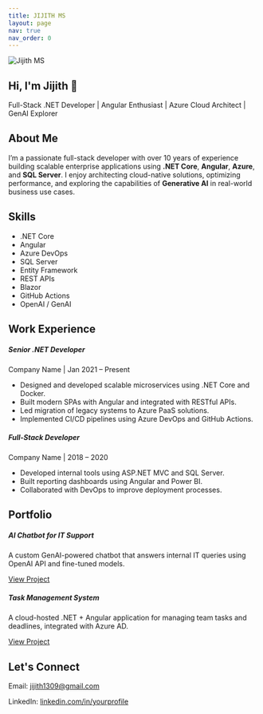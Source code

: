 ```yaml
---
title: JIJITH MS
layout: page
nav: true
nav_order: 0
---
```


<!-- Hero Section -->
<section class="container py-5 text-center">
<img src="{{ '/assets/img/jijith.jpg' | relative_url }}" class="rounded-circle mx-auto d-block mb-3" alt="Jijith MS" style="max-width: 180px;">
  <h1 class="display-4 fw-bold">Hi, I'm Jijith 👋</h1>
  <p class="lead text-muted">Full-Stack .NET Developer | Angular Enthusiast | Azure Cloud Architect | GenAI Explorer</p>
</section>

<!-- About Me -->
<section class="container py-4">
  <h2>About Me</h2>
  <p>
    I’m a passionate full-stack developer with over 10 years of experience building scalable enterprise applications using <strong>.NET Core</strong>, <strong>Angular</strong>, <strong>Azure</strong>, and <strong>SQL Server</strong>. 
    I enjoy architecting cloud-native solutions, optimizing performance, and exploring the capabilities of <strong>Generative AI</strong> in real-world business use cases.
  </p>
</section>

<!-- Skills -->
<section class="container py-4">
  <h2>Skills</h2>
  <ul class="list-inline">
    <li class="list-inline-item badge bg-primary m-1">.NET Core</li>
    <li class="list-inline-item badge bg-primary m-1">Angular</li>
    <li class="list-inline-item badge bg-primary m-1">Azure DevOps</li>
    <li class="list-inline-item badge bg-primary m-1">SQL Server</li>
    <li class="list-inline-item badge bg-primary m-1">Entity Framework</li>
    <li class="list-inline-item badge bg-primary m-1">REST APIs</li>
    <li class="list-inline-item badge bg-primary m-1">Blazor</li>
    <li class="list-inline-item badge bg-primary m-1">GitHub Actions</li>
    <li class="list-inline-item badge bg-primary m-1">OpenAI / GenAI</li>
  </ul>
</section>

<!-- Work Experience -->
<section class="container py-4">
  <h2>Work Experience</h2>

  <div class="mb-4">
    <h5>Senior .NET Developer</h5>
    <p class="text-muted">Company Name | Jan 2021 – Present</p>
    <ul>
      <li>Designed and developed scalable microservices using .NET Core and Docker.</li>
      <li>Built modern SPAs with Angular and integrated with RESTful APIs.</li>
      <li>Led migration of legacy systems to Azure PaaS solutions.</li>
      <li>Implemented CI/CD pipelines using Azure DevOps and GitHub Actions.</li>
    </ul>
  </div>

  <div class="mb-4">
    <h5>Full-Stack Developer</h5>
    <p class="text-muted">Company Name | 2018 – 2020</p>
    <ul>
      <li>Developed internal tools using ASP.NET MVC and SQL Server.</li>
      <li>Built reporting dashboards using Angular and Power BI.</li>
      <li>Collaborated with DevOps to improve deployment processes.</li>
    </ul>
  </div>
</section>

<!-- Projects / Portfolio -->
<section class="container py-4">
  <h2>Portfolio</h2>
  <div class="row row-cols-1 row-cols-md-2 g-4">
    <div class="col">
      <div class="card h-100">
        <div class="card-body">
          <h5 class="card-title">AI Chatbot for IT Support</h5>
          <p class="card-text">A custom GenAI-powered chatbot that answers internal IT queries using OpenAI API and fine-tuned models.</p>
          <a href="#" class="btn btn-outline-primary">View Project</a>
        </div>
      </div>
    </div>
    <div class="col">
      <div class="card h-100">
        <div class="card-body">
          <h5 class="card-title">Task Management System</h5>
          <p class="card-text">A cloud-hosted .NET + Angular application for managing team tasks and deadlines, integrated with Azure AD.</p>
          <a href="#" class="btn btn-outline-primary">View Project</a>
        </div>
      </div>
    </div>
  </div>
</section>

<!-- Contact -->
<section class="container py-5 text-center">
  <h2>Let's Connect</h2>
  <p>Email: <a href="mailto:jijith1309@gmail.co">jijith1309@gmail.com</a></p>
  <p>LinkedIn: <a href="https://linkedin.com/in/jijith1309" target="_blank">linkedin.com/in/yourprofile</a></p>
</section>
